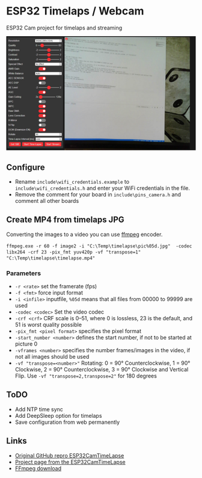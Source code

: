 # ESP32 Timelaps / Webcam

ESP32 Cam project for timelaps and streaming

<img src="img/http_app.jpg">

## Configure

* Rename `include\wifi_credentials.example` to `include\wifi_credentials.h` and enter your WiFi credentials in the file.
* Remove the comment for your board in `include\pins_camera.h` and comment all other boards

## Create MP4 from timelaps JPG

Converting the images to a video you can use [ffmpeg](https://www.ffmpeg.org/download.html) encoder.
```
ffmpeg.exe -r 60 -f image2 -i "C:\Temp\timelapse\pic%05d.jpg"  -codec libx264 -crf 23 -pix_fmt yuv420p -vf "transpose=1" "C:\Temp\timelapse\timelapse.mp4"
```

### Parameters 
* `-r <rate>` set the framerate (fps)
* `-f <fmt>` force input format
* `-i <infile>` inputfile, `%05d` means that all files from 00000 to 99999 are used
* `-codec <codec>` Set the video codec
* `-crf <crf>` CRF scale is 0–51, where 0 is lossless, 23 is the default, and 51 is worst quality possible
* `-pix_fmt <pixel format>` specifies the pixel format
* `-start_number <number>` defines the start number, if not to be started at picture 0
* `-vframes <number>` specifies the number frames/images in the video, if not all images should be used
* `-vf "transpose=<number>"` Rotating: 0 = 90° Counterclockwise, 1 = 90° Clockwise, 2 = 90° Counterclockwise, 3 = 90° Clockwise and Vertical Flip. Use `-vf "transpose=2,transpose=2"` for 180 degrees

## ToDO
* Add NTP time sync
* Add DeepSleep option for timelaps
* Save configuration from web permanently

## Links
* [Original GitHub repro ESP32CamTimeLapse](https://github.com/bitluni/ESP32CamTimeLapse)
* [Project page from the ESP32CamTimeLapse](https://bitluni.net/esp32camtimelapse)
* [FFmpeg download](https://www.ffmpeg.org/download.html)